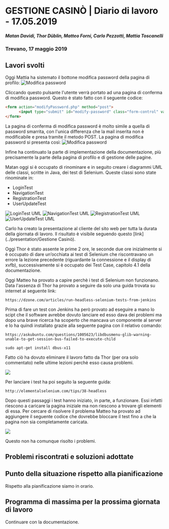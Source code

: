 # GESTIONE CASINÒ | Diario di lavoro - 17.05.2019

##### Matan Davidi, Thor Düblin, Matteo Forni, Carlo Pezzotti, Mattia Toscanelli

### Trevano, 17 maggio 2019

## Lavori svolti

Oggi Mattia ha sistemato il bottone modifica password della pagina di profilo:
![Modifica password](../media/modificaPassword.PNG)

Cliccando questo pulsante l'utente verrà portato ad una pagina di conferma di modifica password. Questo è stato fatto con il seguente codice:

```html
<form action="modifyPassword.php" method="post">
      <input type="submit" id="modify-password" class="form-control" value="Modifica password">
</form>
```

La pagina di conferma di modifica password è molto simile a quella di password smarrita, con l'unica differenza che la mail inserita non è modificabile e presa tramite il metodo POST. La pagina di modifica password si presenta così:
![Modifica password](../media/cambiaPassword.PNG)

Infine ha continuato la parte di implementazione della documentazione, più precisamente la parte della pagina di profilo e di gestione delle pagine.

Matan oggi si è occupato di rinominare e in seguito creare i diagrammi UML delle classi, scritte in Java, dei test di Selenium. Queste classi sono state rinominate in:

-   LoginTest
-   NavigationTest
-   RegistrationTest
-   UserUpdateTest

![LoginTest UML](../design/UML/img/LoginTest.png)
![NavigationTest UML](../design/UML/img/NavigationTest.png)
![RegistrationTest UML](../design/UML/img/RegistrationTest.png)
![UserUpdateTest UML](../design/UML/img/UserUpdateTest.png)

Carlo ha creato la presentazione al cliente del sito web per tutta la durata della giornata di lavoro. Il risultato è visibile seguendo questo [link](../presentation/Gestione Casinò).

Oggi Thor è stato assente le prime 2 ore, le seconde due ore inizialmente si è occupato di dare un’occhiata ai test di Selenium che riscontravano un errore la lezione precedente (riguardante la connessione e il display di xvfb), successivamente si è occupato dei Test Case, capitolo 4.1 della documentazione.

Oggi Matteo ha provato a capire perchè i test di Selenium non funzionano. Data l'assenza di Thor ha provato a seguire da solo una guida trovata su internet al seguente link:
```
https://dzone.com/articles/run-headless-selenium-tests-from-jenkins
```
Prima di fare un test con Jenkins ha però provato ad eseguire a mano lo scipt che il software avrebbe dovuto lanciare
ed esso dava dei problemi ma dopo una brave ricerca ha scoperto che mancava un componente al server e lo ha quindi installato grazie alla seguente pagina con il relativo comando:
```
https://askubuntu.com/questions/1005623/libdbusmenu-glib-warning-unable-to-get-session-bus-failed-to-execute-child

sudo apt-get install dbus-x11
```
Fatto ciò ha dovuto eliminare il lavoro fatto da Thor (per ora solo commentato) nelle ultime lezioni perchè esso causa problemi.

![](../media/RemovedUselessCode.png)

Per lanciare i test ha poi seguito la seguente guida:
```
http://elementalselenium.com/tips/38-headless
```

Dopo questi passaggi i test hanno iniziato, in parte, a funzionare. Essi infatti riescono a caricare la pagina iniziale ma non riescono a trovare gli elementi di essa.
Per cercare di risolvere il problema Matteo ha provato ad aggiungere il seguente codice che dovrebbe bloccare il test fino a che la pagina non sia completamente caricata.

![](../media/WaitUntilPageLoad.png)

Questo non ha comunque risolto i problemi.

## Problemi riscontrati e soluzioni adottate

## Punto della situazione rispetto alla pianificazione

Rispetto alla pianificazione siamo in orario.

## Programma di massima per la prossima giornata di lavoro

Continuare con la documentazione.
